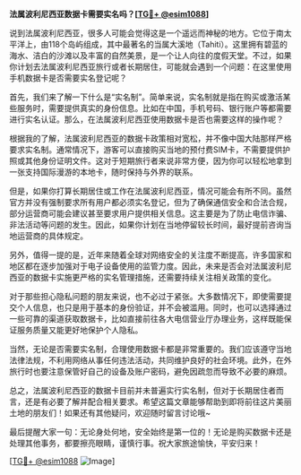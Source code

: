 **法属波利尼西亚数据卡需要实名吗？[[TG💪+ @esim1088](https://t.me/s/esim1088)]**

说到法属波利尼西亚，很多人可能会觉得这是一个遥远而神秘的地方。它位于南太平洋上，由118个岛屿组成，其中最著名的当属大溪地（Tahiti）。这里拥有碧蓝的海水、洁白的沙滩以及丰富的自然美景，是一个让人向往的度假天堂。不过，如果你计划去法属波利尼西亚旅行或者长期居住，可能就会遇到一个问题：在这里使用手机数据卡是否需要实名登记呢？

首先，我们来了解一下什么是“实名制”。简单来说，实名制就是指在购买或激活某些服务时，需要提供真实的身份信息。比如在中国，手机号码、银行账户等都需要进行实名认证。那么，在法属波利尼西亚使用数据卡是否也需要这样的操作呢？

根据我的了解，法属波利尼西亚的数据卡政策相对宽松，并不像中国大陆那样严格要求实名制。通常情况下，游客可以直接购买当地的预付费SIM卡，不需要提供护照或其他身份证明文件。这对于短期旅行者来说非常方便，因为你可以轻松地拿到一张支持国际漫游的本地卡，随时保持与外界的联系。

但是，如果你打算长期居住或工作在法属波利尼西亚，情况可能会有所不同。虽然官方并没有强制要求所有用户都必须实名登记，但为了确保通信安全和合法合规，部分运营商可能会建议甚至要求用户提供相关信息。这主要是为了防止电信诈骗、非法活动等问题的发生。因此，如果你计划在当地停留较长时间，最好提前咨询当地运营商的具体规定。

另外，值得一提的是，近年来随着全球对网络安全的关注度不断提高，许多国家和地区都在逐步加强对于电子设备使用的监管力度。因此，未来是否会对法属波利尼西亚的数据卡实施更严格的实名管理措施，还需要持续关注相关政策的变化。

对于那些担心隐私问题的朋友来说，也不必过于紧张。大多数情况下，即使需要提交个人信息，也只是用于基本的身份验证，并不会被滥用。同时，也可以选择通过一些可靠的渠道获取数据卡，比如直接前往各大电信营业厅办理业务，这样既能保证服务质量又能更好地保护个人隐私。

当然，无论是否需要实名制，合理使用数据卡都是非常重要的。我们应该遵守当地法律法规，不利用网络从事任何违法活动，共同维护良好的社会环境。此外，在外旅行时也要注意保管好自己的设备及账户密码，避免因疏忽而导致不必要的麻烦。

总之，法属波利尼西亚的数据卡目前并未普遍实行实名制，但对于长期居住者而言，还是有必要了解并配合相关要求。希望这篇文章能够帮助到即将前往这片美丽土地的朋友们！如果还有其他疑问，欢迎随时留言讨论哦~

最后提醒大家一句：无论身处何地，安全始终是第一位的！无论是购买数据卡还是处理其他事务，都要擦亮眼睛，谨慎行事。祝大家旅途愉快，平安归来！

[[TG💪+ @esim1088](https://t.me/s/esim1088) ![Image](https://i.postimg.cc/4NQfJmqS/Snipaste-2025-05-13-00-14-12.png)]